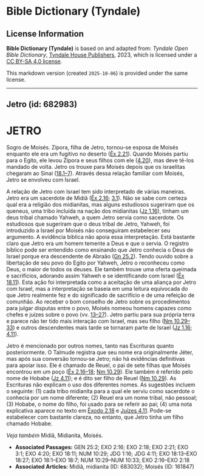 # Bible Dictionary (Tyndale)

## License Information

**Bible Dictionary (Tyndale)** is based on and adapted from: _Tyndale Open Bible Dictionary_, [Tyndale House Publishers](https://tyndaleopenresources.com/), 2023, which is licensed under a [CC BY-SA 4.0 license](https://creativecommons.org/licenses/by-sa/4.0/legalcode.en).

This markdown version (created `2025-10-06`) is provided under the same license.



--------------------------------

## Jetro (id: 682983)

JETRO
=====

Sogro de Moisés. Zípora, filha de Jetro, tornou\-se esposa de Moisés enquanto ele era um fugitivo no deserto ([Êx 2\.21](https://ref.ly/Exod2:21)). Quando Moisés partiu para o Egito, ele levou Zípora e seus filhos com ele ([4\.20](https://ref.ly/Exod4:20)), mas deve tê\-los mandado de volta. Jetro os trouxe para Moisés depois que os israelitas chegaram ao Sinai ([18\.1–7](https://ref.ly/Exod18:1-Exod18:7)). Através dessa relação familiar com Moisés, Jetro se envolveu com Israel.

A relação de Jetro com Israel tem sido interpretado de várias maneiras. Jetro era um sacerdote de Midiã ([Êx 2\.16](https://ref.ly/Exod2:16); [3\.1](https://ref.ly/Exod3:1)). Não se sabe com certeza qual era a religião dos midianitas, mas alguns estudiosos sugeriram que os queneus, uma tribo incluída na nação dos midianitas ([Jz 1\.16](https://ref.ly/Judg1:16)), tinham um deus tribal chamado Yahweh, a quem Jetro servia como sacerdote. Os estudiosos que sugeriram que o deus tribal de Jetro, Yahweh, foi introduzido a Israel por Moisés não conseguiram estabelecer seu argumento. A evidência bíblica não apoia essa interpretação. Está bastante claro que Jetro era um homem temente a Deus e que o servia. O registro bíblico pode ser entendido como ensinando que Jetro conhecia o Deus de Israel porque era descendente de Abraão ([Gn 25\.2](https://ref.ly/Gen25:2)). Tendo ouvido sobre a libertação de seu povo do Egito por Yahweh, Jetro o reconheceu como Deus, o maior de todos os deuses. Ele também trouxe uma oferta queimada e sacrifícios, adorando assim Yahweh e se identificando com Israel ([Êx 18\.11](https://ref.ly/Exod18:11)). Esta ação foi interpretada como a aceitação de uma aliança por Jetro com Israel, mas a interpretação se baseia em uma leitura equivocada do que Jetro realmente fez e do significado de sacrifício e de uma refeição de comunhão. Ao receber o bom conselho de Jetro sobre os procedimentos para julgar disputas entre o povo, Moisés nomeou homens capazes como chefes e juízes sobre o povo (vv. [13–27](https://ref.ly/Exod18:13-Exod18:27)). Jetro partiu para sua própria terra e parece não ter tido mais interação com Israel, mas seu filho ([Nm 10\.29–33](https://ref.ly/Num10:29-Num10:33)) e outros descendentes mais tarde se tornaram parte de Israel ([Jz 1\.16](https://ref.ly/Judg1:16); [4\.11](https://ref.ly/Judg4:11)).

Jetro é mencionado por outros nomes, tanto nas Escrituras quanto posteriormente. O Talmude registra que seu nome era originalmente Jéter, mas após sua conversão tornou\-se Jetro; não há evidências definitivas para apoiar isso. Ele é chamado de Reuel, o pai de sete filhas que Moisés encontrou em um poço ([Êx 2\.16–18](https://ref.ly/Exod2:16-Exod2:18); [Nm 10\.29](https://ref.ly/Num10:29)). Ele também é referido pelo nome de Hobabe ([Jz 4\.11](https://ref.ly/Judg4:11)); e é dito ser filho de Reuel ([Nm 10\.29](https://ref.ly/Num10:29)). As Escrituras não explicam o uso dos diferentes nomes. As sugestões incluem o seguinte: (1\) cada tribo midianita para a qual ele serviu como sacerdote o conhecia por um nome diferente; (2\) Reuel era um nome tribal, não pessoal; (3\) Hobabe, o nome do filho, foi usado para se referir ao pai; (4\) uma nota explicativa aparece no texto em [Êxodo 2\.18](https://ref.ly/Exod2:18) e [Juízes 4\.11](https://ref.ly/Judg4:11). Pode\-se estabelecer com bastante clareza, no entanto, que Jetro tinha um filho chamado Hobabe.

*Veja também* Midiã, Midianita, Moisés.

* **Associated Passages:** GEN 25:2; EXO 2:16; EXO 2:18; EXO 2:21; EXO 3:1; EXO 4:20; EXO 18:11; NUM 10:29; JDG 1:16; JDG 4:11; EXO 18:13–EXO 18:27; EXO 18:1–EXO 18:7; NUM 10:29–NUM 10:33; EXO 2:16–EXO 2:18
* **Associated Articles:** Midiã, midianita (ID: 683032); Moisés (ID: 161847)

